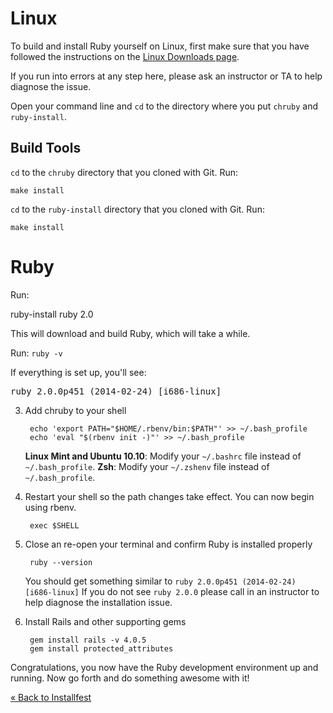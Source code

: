 # Linux

To build and install Ruby yourself on Linux, first make sure that you
have followed the instructions on the
[Linux Downloads page](/downloads/linux).

If you run into errors at any step here, please ask an instructor or TA
to help diagnose the issue.

Open your command line and `cd` to the directory where you put `chruby`
and `ruby-install`.

## Build Tools

`cd` to the `chruby` directory that you cloned with Git. Run:

    make install

`cd` to the `ruby-install` directory that you cloned with Git. Run:

    make install

# Ruby

Run:

   ruby-install ruby 2.0

This will download and build Ruby, which will take a while.


Run: `ruby -v`

If everything is set up, you'll see:

<pre>
ruby 2.0.0p451 (2014-02-24) [i686-linux]
</pre>


3. Add chruby to your shell

        echo 'export PATH="$HOME/.rbenv/bin:$PATH"' >> ~/.bash_profile
        echo 'eval "$(rbenv init -)"' >> ~/.bash_profile

    **Linux Mint and Ubuntu 10.10**: Modify your `~/.bashrc` file instead of `~/.bash_profile`.
    **Zsh**: Modify your `~/.zshenv` file instead of `~/.bash_profile`.

4. Restart your shell so the path changes take effect. You can now begin using rbenv.

        exec $SHELL

7. Close an re-open your terminal and confirm Ruby is installed properly

        ruby --version

    You should get something similar to `ruby 2.0.0p451 (2014-02-24) [i686-linux]`
    If you do not see `ruby 2.0.0` please call in an instructor to help diagnose the installation issue.

8. Install Rails and other supporting gems

        gem install rails -v 4.0.5
        gem install protected_attributes

Congratulations, you now have the Ruby development environment up and
running. Now go forth and do something awesome with it!

[« Back to Installfest](/installfest)
